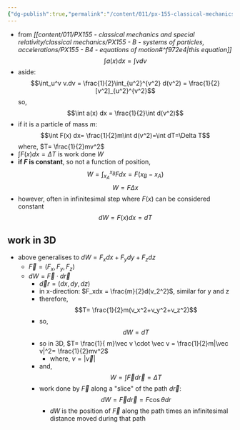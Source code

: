 ```yaml
---
{"dg-publish":true,"permalink":"/content/011/px-155-classical-mechanics-and-special-relativity/classical-mechanics/px-155-c-work-and-energy/px-155-c1-work-and-kinetic-energy/","noteIcon":"1","created":"2024-10-01T18:27:09.511+01:00","updated":"2024-11-26T19:55:22.286+00:00"}
---
```


- from *[[content/011/PX155 - classical mechanics and special relativity/classical mechanics/PX155 - B - systems of particles, accelerations/PX155 - B4 - equations of motion#^f972e4\|this equation]]*
$$\int a(x)dx = \int v dv$$
- aside:
$$\int_u^v v.dv = \frac{1}{2}\int_{u^2}^{v^2} d(v^2) = \frac{1}{2}[v^2]_{u^2}^{v^2}$$
	so,
$$\int a(x) dx = \frac{1}{2}\int d(v^2)$$
- if it is a particle of mass $m$:
$$\int F(x) dx= \frac{1}{2}m\int d(v^2)=\int dT=\Delta T$$
		where, $T= \frac{1}{2}mv^2$
- $\int F(x)dx = \Delta T$ is work done $W$
- **if $F$ is constant**, so not a function of position,$$W=\int_{x_A}^{x_{B}}Fdx= F(x_B-x_A)$$ 
$$W=F\Delta x$$
- however, often in infinitesimal step where $F(x)$ can be considered constant
$$dW=F(x)dx=dT$$
## work in 3D
- above generalises to $dW=F_xdx+F_ydy+F_zdz$ 
	- $\vec F=(F_x,F_y,F_z)$
	- $dW=\vec F\cdot d\vec r$
		- $\vec dr = (dx,dy,dz)$
		- in x-direction: $F_xdx = \frac{m}{2}d(v_2^2)$, similar for y and z
		- therefore,
$$T= \frac{1}{2}m(v_x^2+v_y^2+v_z^2)$$
		- so,
$$dW=dT$$
		- so in 3D, $T= \frac{1}{ m}\vec v \cdot \vec v = \frac{1}{2}m|\vec v|^2= \frac{1}{2}mv^2$
			- where,  $v=|\vec v|$
		- and,
$$W=\int\vec F d\vec r = \Delta T$$
		- work done by $\vec F$ along a "slice" of the path $d \vec r$:
$$dW=\vec F d\vec r =F\cos{\theta}dr$$
			- $dW$ is the position of $\vec F$ along the path times an infinitesimal distance moved during that path
